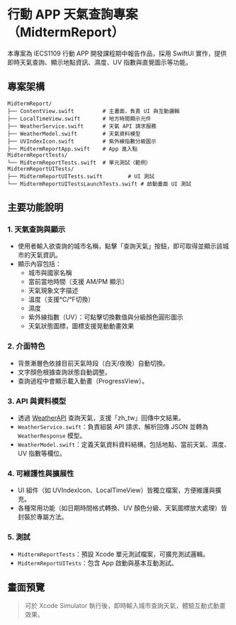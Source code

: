 # 行動 APP 天氣查詢專案（MidtermReport）

本專案為 IECS1109 行動 APP 開發課程期中報告作品，採用 SwiftUI 實作，提供即時天氣查詢、顯示地點資訊、濕度、UV 指數與直覺圖示等功能。

## 專案架構

```
MidtermReport/
├── ContentView.swift         # 主畫面，負責 UI 與互動邏輯
├── LocalTimeView.swift       # 地方時間顯示元件
├── WeatherService.swift      # 天氣 API 請求服務
├── WeatherModel.swift        # 天氣資料模型
├── UVIndexIcon.swift         # 紫外線指數分級圖示
├── MidtermReportApp.swift    # App 進入點
MidtermReportTests/
└── MidtermReportTests.swift  # 單元測試（範例）
MidtermReportUITests/
├── MidtermReportUITests.swift        # UI 測試
└── MidtermReportUITestsLaunchTests.swift # 啟動畫面 UI 測試
```

## 主要功能說明

### 1. 天氣查詢與顯示

- 使用者輸入欲查詢的城市名稱，點擊「查詢天氣」按鈕，即可取得並顯示該城市的天氣資訊。
- 顯示內容包括：
  - 城市與國家名稱
  - 當前當地時間（支援 AM/PM 顯示）
  - 天氣現象文字描述
  - 溫度（支援°C/°F切換）
  - 濕度
  - 紫外線指數（UV）：可點擊切換數值與分級顏色圓形圖示
  - 天氣狀態圖標，圖標支援晃動動畫效果

### 2. 介面特色

- 背景漸層色依據目前天氣時段（白天/夜晚）自動切換。
- 文字顏色根據查詢狀態自動調整。
- 查詢過程中會顯示載入動畫（ProgressView）。

### 3. API 與資料模型

- 透過 [WeatherAPI](https://www.weatherapi.com/) 查詢天氣，支援「zh_tw」回傳中文結果。
- `WeatherService.swift`：負責組裝 API 請求、解析回傳 JSON 並轉為 `WeatherResponse` 模型。
- `WeatherModel.swift`：定義天氣資料資料結構，包括地點、當前天氣、濕度、UV 指數等欄位。

### 4. 可維護性與擴展性

- UI 組件（如 UVIndexIcon、LocalTimeView）皆獨立檔案，方便維護與擴充。
- 各種常用功能（如日期時間格式轉換、UV 顏色分級、天氣圖標放大處理）皆封裝於專屬方法。

### 5. 測試

- `MidtermReportTests`：預設 Xcode 單元測試檔案，可擴充測試邏輯。
- `MidtermReportUITests`：包含 App 啟動與基本互動測試。

## 畫面預覽

> 可於 Xcode Simulator 執行後，即時輸入城市查詢天氣，體驗互動式動畫效果。


